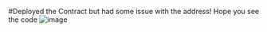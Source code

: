 #Deployed the Contract but had some issue with the address!
Hope you see the code 
![image](https://github.com/PavanTamrakar/stealth_blockchain_task/assets/72463719/e9bf03cb-b28d-4acb-9b09-8b22816a32a9)


